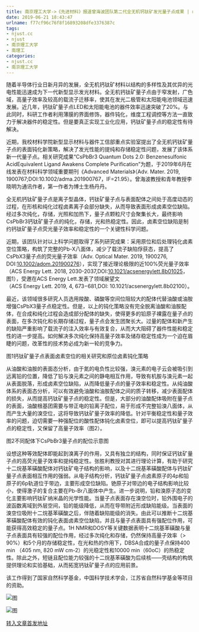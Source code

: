 ```yaml
---
title: 南京理工大学->《先进材料》报道曾海波团队第二代全无机钙钛矿发光量子点成果 | njust.cc
date: 2019-06-21 18:43:47
urlname: f77cf96c76f8f16893208dfe3376387c
tags: 
- njust.cc
- njust
- 南京理工大学
- 南理工
categories:
- njust.cc
- 南京理工大学
---
```



随着半导体行业日新月异的发展，全无机钙钛矿材料以结构的多样性及其优异的光电性能迅速成为下一代新型显示发光材料。全无机钙钛矿量子点由于窄发射，广色域，高量子效率及较高的载流子迁移率，使其在发光二极管和太阳能电池领域迅速发展。近几年，钙钛矿量子点LED和太阳能电池的器件效率迅速突破了20%。与此同时，科研工作者利用薄膜的界面修饰，器件钝化，维度工程调控等方法一直致力于解决器件的稳定性。但是要真正实现工业化应用，钙钛矿量子点的稳定性有待解决。

近期，我校材料学院新型显示材料与器件工信部重点实验室提出了全无机钙钛矿量子点的表面钝化新策略，解决了发光性能的提纯和存储稳定性问题，发展了该体系新一代量子点。相关研究成果“CsPbBr3 Quantum Dots 2.0: Benzenesulfonic AcidEquivalent Ligand Awakens Complete Purification”为题，于2019年6月在线发表在材料科学领域重要期刊《Advanced Materials》（Adv. Mater. 2019, 1900767;DOI:10.1002/adma.201900767，IF=21.95）。曾海波教授和青年教授李晓明为通讯作者，第一作者为博士生杨丹丹。

全无机钙钛矿量子点是离子型晶体，钙钛矿量子点与表面配体之间处于高度动态的过程，在形核和纯化过程卤素离子会部分缺失，从而导致表面形成卤素空位缺陷。经过多次纯化，存储，光照和加热下，量子点颗粒尺寸会聚集长大，最终影响CsPbBr3钙钛矿量子点的纯化，存储，光和热稳定性。因此，卤素空位缺陷是制约钙钛矿量子点荧光量子效率和稳定性的一个关键性科学问题。

近期，该团队针对以上科学问题取得了系列研究成果：采用原位和后处理钝化卤素空位策略，构筑了完整的Pb-X八面体，减少了载流子缺陷俘获态，提高了CsPbX3量子点的荧光量子效率（Adv. Optical Mater. 2019, 1900276, DOI:[10.1002/adom.201900276](https://doi.org/10.1002/adom.201900276)），实现了接近理论极限的近100%荧光量子效率（ACS Energy Lett. 2018, 2030-2037,DOI:[10.1021/acsenergylett.8b01025](https://doi.org/10.1021/acsenergylett.8b01025)，图1），受邀在ACS Energy Lett.发表了领域展望文（ACS Energy Lett. 2019, 4, 673−681,DOI: 10.1021/acsenergylett.8b02100）。

最近，该领域很多研究人员选用羧酸、磷酸等空间位阻较大的配体代替油酸或油胺增强CsPbX3量子点稳定性。但是，以上的钝化策略没有完全脱离油酸和油胺配体，在合成和纯化过程会造成部分配体的缺失，使得更多的铅原子裸露在量子点的表面，在多次钝化和长期存储过程，量子点会发生团聚长大。过量的配体和新产生的缺陷严重影响了载流子的注入效率与有效复合，从而大大阻碍了器件性能和稳定性的进一步提高。如何解决多次纯化保持高量子效率及储存稳定性成为一个迫在眉睫的问题，改革性的技术势必成为新一轮的竞争力。 

图1钙钛矿量子点表面卤素空位的相关研究和原位卤素钝化策略 

从油酸和油胺的表面态分析，由于氮的电负性比较强，溴元素的电子云会被吸引到远离铅的位置，降低了铅与溴元素之间的静电相互作用，导致有机胺与溴元素一起从表面脱落，形成卤素空位缺陷，从而降低量子点的量子效率和稳定性。从纯油酸体系的表面态分析，可以有效避免油酸和油胺配体之间的质子转移，减少表面配体的损失，从而提高钙钛矿量子点的稳定性。但是，大部分的油酸配体吸附在量子点的表面，油酸根基团需要与带正电的铅离子配位，易于形成不完整铅溴八面体，从而产生大量的溴空位，这将导致钙钛矿量子效率的降低。针对平衡稳定性和量子效率的问题，迫切需要一种强配位的酸性配体钝化卤素空位，即可以提高钙钛矿量子点的稳定性，又保留了高量子效率（图2）。

图2不同配体下CsPbBr3量子点的配位示意图 

设想这种等效配体即能起到溴离子的作用，又具有独立的结构，同时保证钙钛矿量子点的高荧光量子效率和提纯稳定性。张胜利教授对其进行理论计算，有助于研究十二烷基苯磺酸配体对钙钛矿电子结构的影响，以及十二烷基苯磺酸配体与钙钛矿量子点表面相互作用的强弱。从电子结构分析，钙钛矿量子点卤素原子的4p和铅原子的6p轨道位于带边，主要形成空位缺陷。铯原子对带边的电子结构影响比较小，使得激子的复合主要在Pb-Br八面体中产生。进一步说明，铅和溴原子态的变化主要影响钙钛矿纳米晶的光学性能。当量子点表面存在溴空位时，铅外围电子的波函数离域到外层空间，铅的能级降低，从而在导带附近形成缺陷能级。当表面的溴空位吸附十二烷基苯磺酸之后，伴随着缺陷能级的消失。由此可以推断十二烷基苯磺酸配体有效的钝化表面卤素空位缺陷，并且与量子点表面具有强配位作用，可能获得高效稳定的量子点。1H NMR和DOSY等关键数据表明十二烷基苯磺酸与量子点表面具有较强的配位作用，经过多次纯化和存储，仍然保持高量子效率（> 90%）和5个月的存储稳定性，在光和热的作用下，DBSA合成的量子点保持400 min （405 nm, 820 mW cm-2）的光稳定性和10000 min（60oC）的热稳定性。除此之外，短链且配位能力较强的十二烷基苯磺酸为后续核——壳结构的构筑提供理论和实验基础，从而拓宽钙钛矿量子点的应用前景。

该工作得到了国家自然科学基金，中国科学技术学会，江苏省自然科学基金等项目的资助。



![图](http://zs.njust.edu.cn/_upload/article/images/f6/fa/63198d4d40b0b0a48a1c517876a4/1efea1da-aa29-48ee-8980-d08d96239981.jpg)

![图](http://zs.njust.edu.cn/_upload/article/images/f6/fa/63198d4d40b0b0a48a1c517876a4/7a65616b-7027-4c53-aef8-5e18823a74db.jpg)

[转入文章首发地址](http://zs.njust.edu.cn/1d/87/c4621a204167/page.htm)